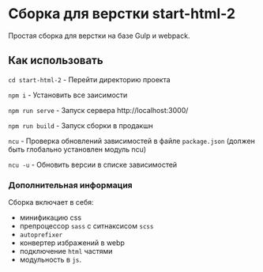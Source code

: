 # Сборка для верстки start-html-2
Простая сборка для верстки на базе Gulp и webpack.

## Как использовать

`cd start-html-2` - Перейти директорию проекта

`npm i` - Установить все заисимости

`npm run serve` - Запуск сервера http://localhost:3000/

`npm run build` - Запуск сборки в продакшн

`ncu` - Проверка обновлений зависимостей в файле `package.json` (должен быть глобально установлен модуль ncu)

`ncu -u` - Обновить версии в списке зависимостей

### Дополнительная информация

Сборка включает в себя:
- минификацию css
- препроцессор `sass` с ситнаксисом `scss`
- `autoprefixer`
- конвертер избражений в webp
- подключение `html` частями
- модульность в `js`.
